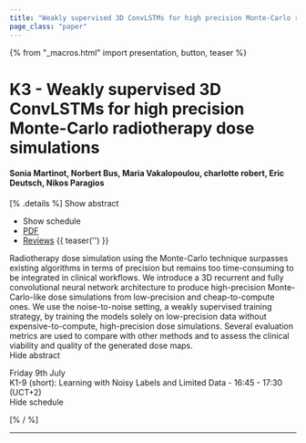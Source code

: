```yaml
---
title: "Weakly supervised 3D ConvLSTMs for high precision Monte-Carlo radiotherapy dose simulations"
page_class: "paper"
---
```


{% from "_macros.html" import presentation, button, teaser %}

# K3 - Weakly supervised 3D ConvLSTMs for high precision Monte-Carlo radiotherapy dose simulations

#### Sonia Martinot, Norbert Bus, Maria Vakalopoulou, charlotte robert, Eric Deutsch, Nikos Paragios

[% .details %]
<a class="toggle_visibility" data-selector=".abstract" data-level="3">Show abstract</a>
- <a class="toggle_visibility" data-selector=".schedule" data-level="3">Show schedule</a>
- <a href="https://openreview.net/pdf?id=V4k0rNW7IG-">PDF</a>
- <a href="https://openreview.net/forum?id=V4k0rNW7IG-">Reviews</a>
{{ teaser('') }}

<p>
    <span class="abstract">
        Radiotherapy dose simulation using the Monte-Carlo technique surpasses existing algorithms in terms of precision but remains too time-consuming to be integrated in clinical workflows. We introduce a 3D recurrent and fully convolutional neural network architecture to produce high-precision Monte-Carlo-like dose simulations from low-precision and cheap-to-compute ones. We use the noise-to-noise setting, a weakly supervised training strategy, by training the models solely on low-precision data without expensive-to-compute, high-precision dose simulations. Several evaluation metrics are used to compare with other methods and to assess the clinical viability and quality of the generated dose maps.
        <br>
        <span class="actions"><a class="toggle_visibility" data-level="2">Hide abstract</a></span>
    </span>
</p>

<p>
    <span class="schedule">
         Friday 9th July<br>K1-9 (short): Learning with Noisy Labels and Limited Data - 16:45 - 17:30 (UCT+2)
        <br>
        <span class="actions"><a class="toggle_visibility" data-level="2">Hide schedule</a></span>
    </span>
</p>

[% / %]


---


